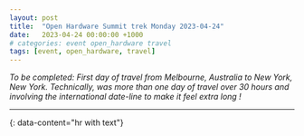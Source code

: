 ```yaml
---
layout: post
title:  "Open Hardware Summit trek Monday 2023-04-24"
date:   2023-04-24 00:00:00 +1000
# categories: event open_hardware travel
tags: [event, open_hardware, travel]
---
```


_To be completed: First day of travel from Melbourne, Australia
to New York, New York.  Technically, was more than one day of
travel over 30 hours and involving the international date-line
to make it feel extra long !_

---
{: data-content="hr with text"}
